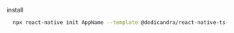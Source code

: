 install

```bash
  npx react-native init AppName --template @dodicandra/react-native-ts-template
```
